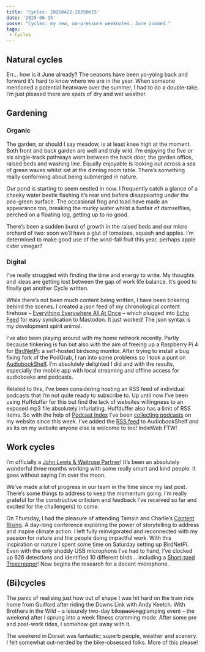 ```yaml
---
title: 'Cycles: 20250422-20250615'
date: '2025-06-15'
posse: "Cycles: my new, no-pressure weeknotes. June zoomed."
tags:
 - Cycles
---
```


## Natural cycles

Err… how is it June already‽ The seasons have been yo-yoing back and forward it’s hard to know where we are in the year. When someone mentioned a potential heatwave over the summer, I had to do a double-take. I’m just pleased there are spats of dry and wet weather.

## Gardening

### Organic

The garden, or should I say meadow, is at least knee high at the moment. Both front and back garden are well and truly wild. I’m enjoying the five or six single-track pathways worn between the back door, the garden office, raised beds and washing line. Equally enjoyable is looking out across a sea of green waves whilst sat at the dinning room table. There’s something really conforming about being submerged in nature.

Our pond is starting to seem nestled in now. I frequently catch a glance of a cheeky water beetle flashing it’s rear end before disappearing under the pea-green surface. The occasional frog and toad have made an appearance too, breaking the murky water whilst a funfair of damselflies, perched on a floating log, getting up to no good.

There’s been a sudden burst of growth in the raised beds and our micro orchard of two: soon we’ll have a glut of tomatoes, squash and apples. I’m determined to make good use of the wind-fall fruit this year, perhaps apple cider vinegar?

### Digital

I’ve really struggled with finding the time and energy to write. My thoughts and ideas are getting lost between the gap of work life balance. It’s good to finally get another Cycle written.

While there’s not been much content being written, I have been tinkering behind the scenes. I created a json feed of my chronological content firehose – [Everything Everywhere All At Once](/everything-everywhere-all-at-once/) – which plugged into [Echo Feed](https://echofeed.app/) for easy syndication to Mastodon. It just worked! The json syntax is my development spirit animal.

I’ve also been playing around with my home network recently. Partly because tinkering is fun but also with the aim of freeing up a Raspberry Pi 4 for [BirdNetPi](https://www.birdweather.com/birdnetpi): a self-hosted birdsong monitor. After trying to install a bug fixing fork of the PodGrab, I ran into some problems so I took a punt on [AudiobookShelf](https://www.audiobookshelf.org/). I’m absolutely delighted I did and with the results, especially the mobile app with local streaming and offline access for audiobooks and podcasts.

Related to this, I’ve been considering hosting an RSS feed of individual podcasts that I’m not quite ready to subscribe to. Up until now I’ve been using Huffduffer for this but find the lack of websites willingness to an exposed mp3 file absolutely infuriating. Huffduffer also has a limit of RSS items. So with the help of [Podcast Index](https://podcastindex.org/) I’ve been [collecting  podcasts](https://benjamin.parry.is/collecting/podcasts/) on my website since this week. I’ve added the [RSS feed](https://benjamin.parry.is/collecting/podcasts/feed.rss) to AudiobookShelf and as its on my website anyone else is welcome to too! IndieWeb FTW!

## Work cycles

I’m officially a [John Lewis & Waitrose Partner](/celebrating/2025/05/membership-earned/)! It’s been an absolutely wonderful three months working with some really smart and kind people. It goes without saying I’m over the moon.

We’ve made a lot of progress in our team in the time since my last post. There’s some things to address to keep the momentum going. I’m really grateful for the constructive criticism and feedback I’ve received so far and excited for the challenge(s) to come.

On Thursday, I had the pleasure of attending Tamsin and Charlie’s [Content Rising](https://contentrising.co.uk/). A day-long conference exploring the power of storytelling to address and inspire climate action. I left fully reinvigorated and reconnected with my passion for nature and the people doing impactful work. With this inspiration or nature I spent some time on Saturday setting up BirdNetPi. Even with the only shoddy USB microphone I’ve had to hand, I’ve clocked up 626 detections and identified 10 different birds… including a [Short-toed Treecreeper](https://ebird.org/species/shttre1)! Now begins the research for a decent microphone.

## (Bi)cycles

The panic of realising just how out of shape I was hit hard on the train ride home from Guilford after riding the Downs Link with Andy Keetch. With Brothers in the Wild – a leisurely two-day bike~~packing~~glamping event – the weekend after I sprung into a week fitness cramming mode. After some pre and post-work rides, I somehow got away with it.

The weekend in Dorset was fantastic; superb people, weather and scenery. I felt somewhat out-nerded by the bike-obsessed folks. More of this please!
